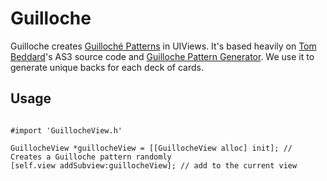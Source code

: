 # Guilloche #

Guilloche creates [Guilloché Patterns](http://en.wikipedia.org/wiki/Guilloch%C3%A9) in UIViews. It's based heavily on [Tom Beddard](http://www.subblue.com/about)'s AS3 source code and [Guilloche Pattern Generator](http://www.subblue.com/projects/guilloche). We use it to generate unique backs for each deck of cards.

## Usage ##

```

#import 'GuillocheView.h'

GuillocheView *guillocheView = [[GuillocheView alloc] init]; // Creates a Guilloche pattern randomly
[self.view addSubview:guillocheView]; // add to the current view

```
